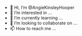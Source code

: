 - 👋 Hi, I’m @AngieKinsleyHooper
- 👀 I’m interested in ...
- 🌱 I’m currently learning ...
- 💞️ I’m looking to collaborate on ...
- 📫 How to reach me ...

<!---
AngieKinsleyHooper/AngieKinsleyHooper is a ✨ special ✨ repository because its `README.md` (this file) appears on your GitHub profile.
You can click the Preview link to take a look at your changes.
--->

